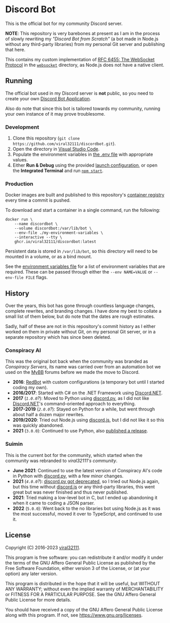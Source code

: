 # Discord Bot

This is the official bot for my community Discord server.

**NOTE**: This repository is very barebones at present as I am in the process of slowly rewriting my *"Discord Bot from Scratch"* (a bot made in Node.js without any third-party libraries) from my personal Git server and publishing that here.

This contains my custom implementation of [RFC 6455: The WebSocket Protocol](https://www.rfc-editor.org/rfc/rfc6455.html) in the [`websocket`](source/websocket/) directory, as Node.js does not have a native client.

## Running

The official bot used in my Discord server is **not** public, so you need to create your own [Discord Bot Application](https://discord.com/developers/docs/getting-started#creating-an-app).

Also do note that since this bot is tailored towards my community, running your own instance of it may prove troublesome.

### Development

1. Clone this repository (`git clone https://github.com/viral32111/discordbot.git`).
2. Open the directory in [Visual Studio Code](https://code.visualstudio.com/).
3. Populate the environment variables in [the .env file](.env) with appropriate values.
4. Either **Run & Debug** using the provided [launch configuration](.vscode/launch.json), or open the **Integrated Terminal** and run [`npm start`](package.json#L8).

### Production

Docker images are built and published to this repository's [container registry](https://github.com/viral32111/discordbot/pkgs/container/discordbot) every time a commit is pushed.

To download and start a container in a single command, run the following:

```
docker run \
	--name discordbot \
	--volume discordbot:/var/lib/bot \
	--env-file ./my-environment-variables \
	--interactive --tty \
	ghcr.io/viral32111/discordbot:latest
```

Persistent data is stored in `/var/lib/bot`, so this directory will need to be mounted in a volume, or as a bind mount.

See the [environment variables file](.env) for a list of environment variables that are required. These can be passed through either the `--env NAME=VALUE` or `--env-file FILE` flags.

## History

Over the years, this bot has gone through countless language changes, complete rewrites, and branding changes. I have done my best to collate a small list of them below, but do note that the dates are rough estimates.

Sadly, half of these are not in this repository's commit history as I either worked on them in private without Git, on my personal Git server, or in a separate repository which has since been deleted.

### Conspiracy AI

This was the original bot back when the community was branded as *Conspiracy Servers*, its name was carried over from an automation bot we used on the [MyBB](https://mybb.com/) forums before we made the move to Discord.

* **2016**: [RedBot](https://github.com/Cog-Creators/Red-DiscordBot) with custom configurations (a temporary bot until I started coding my own).
* **2016/2017**: Started with C# on the .NET Framework using [Discord.NET](https://github.com/discord-net/Discord.Net).
* **2017** (*`1.0.0`?*): Moved to Python using [discord.py](https://github.com/Rapptz/discord.py), as I did not like [Discord.NET](https://github.com/discord-net/Discord.Net)'s command-oriented approach to everything.
* **2017-2019** (*`2.0.0`?*): Stayed on Python for a while, but went through about half a dozen major rewrites.
* **2019/2020**: Tried out Node.js using [discord.js](https://discord.js.org), but I did not like it so this was quickly abandoned.
* **2021** (`3.0.0`): Continued to use Python, also [published a release](https://github.com/viral32111/conspiracy-ai/releases/tag/3.0.0).

### Suimin

This is the current bot for the community, which started when the community was rebranded to *viral32111's community*.

* **June 2021**: Continued to use the latest version of Conspiracy AI's code in Python with [discord.py](https://github.com/Rapptz/discord.py), with a few minor changes.
* **2021** (*`4.0.0`?*): [discord.py got deprecated](https://gist.github.com/Rapptz/4a2f62751b9600a31a0d3c78100287f1), so I tried out Node.js again, but this time without [discord.js](https://discord.js.org) or any third-party libraries, this went great but was never finished and thus never published.
* **2021**: Tried making a low-level bot in C, but I ended up abandoning it when it came to coding a JSON parser.
* **2022** (`5.0.0`): Went back to the no libraries bot using Node.js as it was the most successful, moved it over to TypeScript, and continued to use it.

## License

Copyright (C) 2016-2023 [viral32111](https://viral32111.com).

This program is free software: you can redistribute it and/or modify
it under the terms of the GNU Affero General Public License as
published by the Free Software Foundation, either version 3 of the
License, or (at your option) any later version.

This program is distributed in the hope that it will be useful,
but WITHOUT ANY WARRANTY; without even the implied warranty of
MERCHANTABILITY or FITNESS FOR A PARTICULAR PURPOSE. See the
GNU Affero General Public License for more details.

You should have received a copy of the GNU Affero General Public License
along with this program. If not, see https://www.gnu.org/licenses.

